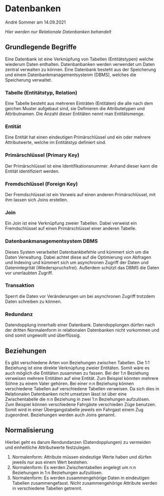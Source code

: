 # Datenbanken
André Sommer am 14.09.2021

*Hier werden nur Relationale Datenbanken behandelt*

## Grundlegende Begriffe
Eine Datenbank ist eine Verknüpfung von Tabellen (Entitätstypen) welche wiederum Daten enthalten. Datenbanbanken werden verwendet um Daten zentral verwalten zu können. Eine Datenbank besteht aus der Speicherung und einem Datenbankmanagementsystenm (DBMS), welches die Speicherung verwaltet.

### Tabelle (Entitätstyp, Relation)
Eine Tabelle besteht aus mehreren Einträten (Entitäten) die alle nach dem geichen Muster aufgebaut sind, sie Definieren die Attributetypen und Attributnamen. Die Anzahl dieser Entitäten nennt man Entitätsmenge.

### Entität
Eine Entität hat einen eindeutigen Primärschlüssel und ein oder mehrere Attributwerte, welche im Entitätstyp definiert sind.

### Primärschlüssel (Primary Key)
Der Primärschlüssel ist eine Identifikationsnummer. Anhand dieser kann die Entität identifiziert werden.

### Fremdschlüssel (Foreign Key)
Der Fremdschlüssel ist ein Verweis auf einen anderen Primärschlüssel, mit ihm lassen sich Joins erstellen.

### Join
Ein Join ist eine Verknüpfung zweier Tabellen. Dabei verweist ein Fremdschlüssel auf einen Primärschlüssel einer anderen Tabelle.

### Datenbankmanagementsystem DBMS
Dieses System verarbeitet Datenbankbefehle und kümmert sich um die Daten Verwaltung. Dabei achtet diese auf die Optimierung von Abfragen und Indexing und kümmert sich um asynchronen Zugriff der Daten und Datenintegrität (Wiederspruchsfrei). Außerdem schützt das DBMS die Daten vor unerlaubten Zugriff.

### Transaktion
Sperrt die Daten vor Veränderungen um bei asynchronen Zugriff trotzdem Daten schreiben zu können.

### Redundanz
Datendopplung innerhalb einer Datenbank. Datendopplungen dürfen nach der dritten Normalenform in relationalen Datenbanken nicht vorkommen und sind somit ungewollt und überflüssig.

## Beziehungen
Es gibt verschiedene Arten von Beziehungen zwischen Tabellen. Die 1:1 Beziehung ist eine direkte Verknüpfung zweier Entitäten. Somit wäre es auch möglich die Entitäten zusammen zu fassen. Bei der 1:n Beziehung verweisen mehrere Entitäten auf eine Entität. Zum Beispiel könnten mehrere Söhne zu einem Vater gehören. Bei einer n:n Beziehung können verschiedene Tabellen auf verschiedene Tabellen verweisen. Da sich dies in Relationalen Datenbanken nicht umsetzen lässt ist über eine Zwischentabelle die n:n Beziehung in zwei 1:n Beziehungen aufzulösen. Zum Beispiel können verschiedene Fahrgäste verschieden Züge benutzen. Somit wird in einer Übergangstabelle jeweils ein Fahrgast einem Zug zugeordnet. Beziehungen werden auch Joins genannt.

## Normalisierung
Hierbei geht es darum Rendundanzen (Datendopplungen) zu vermeiden und einheitliche Attributwerte festzulegen.

1. Normalenform: Attribute müssen eindeutige Werte haben und dürfen jeweils nur aus einem Wert bestehen. 
2. Normalenform: Es werden Zwischentabellen angelegt um n:n Beziehungen in 1:n Beziehungen aufzulösen.
3. Normalenform: Es werden zusammengehörige Daten in eindeutigen Tabellen zusammengefasst. Nicht zusammengehörige Attribute werden in verschiedene Tabellen getrennt.